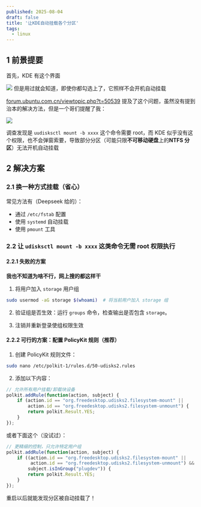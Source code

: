 ```yaml
---
published: 2025-08-04
draft: false
title: '让KDE自动挂载各个分区'
tags:
  - linux
---
```


## 1 前景提要

首先，KDE 有这个界面

![](https://cdn.jsdelivr.net/gh/Sunrongguo2008/picture/obsidian/202510030927580.avif)
但是用过就会知道，即使你都勾选上了，它照样不会开机自动挂载

[forum.ubuntu.com.cn/viewtopic.php?t=50539](https://forum.ubuntu.com.cn/viewtopic.php?t=50539) 提及了这个问题，虽然没有提到治本的解决方法，但是一个哥们提醒了我：

![](https://cdn.jsdelivr.net/gh/Sunrongguo2008/picture/obsidian/202510030927699.avif)

调查发现是 `uudisksctl mount -b xxxx` 这个命令需要 root，而 KDE 似乎没有这个权限，也不会弹窗索要，导致部分分区（可能只限**不可移动硬盘**上的**NTFS 分区**）无法开机自动挂载

## 2 解决方案

### 2.1 换一种方式挂载（省心）

常见方法有（Deepseek 给的）：

- 通过 `/etc/fstab` 配置
- 使用 `systemd` 自动挂载
- 使用 `pmount` 工具

### 2.2 让 `udisksctl mount -b xxxx` 这类命令无需 root 权限执行

#### 2.2.1 失败的方案

**我也不知道为啥不行，网上搜的都这样干**

1. 将用户加入 `storage` 用户组

```bash
sudo usermod -aG storage $(whoami)  # 将当前用户加入 storage 组
```

2. 验证组是否生效：运行 `groups` 命令，检查输出是否包含 `storage`。

3. 注销并重新登录使组权限生效

#### 2.2.2 可行的方案：配置 PolicyKit 规则（推荐）

1. 创建 PolicyKit 规则文件：

```bash
sudo nano /etc/polkit-1/rules.d/50-udisks2.rules
```

2. 添加以下内容：

```javascript
// 允许所有用户挂载/卸载块设备
polkit.addRule(function(action, subject) {
    if (action.id == "org.freedesktop.udisks2.filesystem-mount" ||
        action.id == "org.freedesktop.udisks2.filesystem-unmount") {
        return polkit.Result.YES;
    }
});

```

或者下面这个（没试过）：

```javascript
// 更精细的控制，只允许特定用户组
polkit.addRule(function(action, subject) {
    if ((action.id == "org.freedesktop.udisks2.filesystem-mount" ||
         action.id == "org.freedesktop.udisks2.filesystem-unmount") &&
        subject.isInGroup("plugdev")) {
        return polkit.Result.YES;
    }
});
```

重启以后就能发现分区被自动挂载了！

‍
